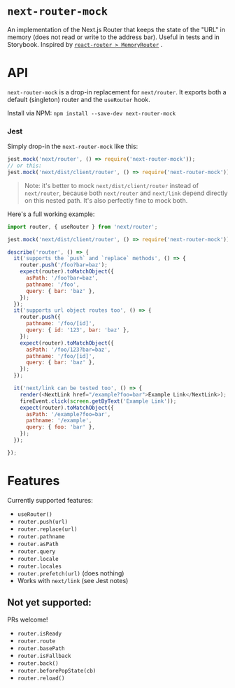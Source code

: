 # `next-router-mock`

An implementation of the Next.js Router that keeps the state of the "URL" in memory (does not read or write to the
address bar). Useful in tests and in Storybook. Inspired
by [`react-router > MemoryRouter`](https://github.com/ReactTraining/react-router/blob/master/packages/react-router/docs/api/MemoryRouter.md)
.

# API

`next-router-mock` is a drop-in replacement for `next/router`. It exports both a default (singleton) router and
the `useRouter` hook.

Install via NPM: `npm install --save-dev next-router-mock`

### Jest

Simply drop-in the `next-router-mock` like this:

```js
jest.mock('next/router', () => require('next-router-mock'));
// or this:
jest.mock('next/dist/client/router', () => require('next-router-mock'));
```

> Note: it's better to mock `next/dist/client/router` instead of  `next/router`, because both `next/router` and `next/link` depend directly on this nested path.  It's also perfectly fine to mock both.

Here's a full working example:

```js
import router, { useRouter } from 'next/router';

jest.mock('next/dist/client/router', () => require('next-router-mock'));

describe('router', () => {
  it('supports the `push` and `replace` methods', () => {
    router.push('/foo?bar=baz');
    expect(router).toMatchObject({
      asPath: '/foo?bar=baz',
      pathname: '/foo',
      query: { bar: 'baz' },
    });
  });
  it('supports url object routes too', () => {
    router.push({
      pathname: '/foo/[id]',
      query: { id: '123', bar: 'baz' },
    });
    expect(router).toMatchObject({
      asPath: '/foo/123?bar=baz',
      pathname: '/foo/[id]',
      query: { bar: 'baz' },
    });
  });

  it('next/link can be tested too', () => {
    render(<NextLink href="/example?foo=bar">Example Link</NextLink>);
    fireEvent.click(screen.getByText('Example Link'));
    expect(router).toMatchObject({
      asPath: '/example?foo=bar',
      pathname: '/example',
      query: { foo: 'bar' },
    });
  });

});
```

# Features

Currently supported features:

- `useRouter()`
- `router.push(url)`
- `router.replace(url)`
- `router.pathname`
- `router.asPath`
- `router.query`
- `router.locale`
- `router.locales`
- `router.prefetch(url)` (does nothing)
- Works with `next/link` (see Jest notes)

## Not yet supported:

PRs welcome!

- `router.isReady`
- `router.route`
- `router.basePath`
- `router.isFallback`
- `router.back()`
- `router.beforePopState(cb)`
- `router.reload()`
